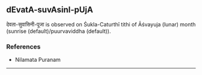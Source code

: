 ## dEvatA-suvAsinI-pUjA

देवता-सुवासिनी-पूजा is observed on Śukla-Caturthī tithi of Āśvayuja (lunar) month (sunrise (default)/puurvaviddha (default)).


### References
* Nilamata Puranam

---

